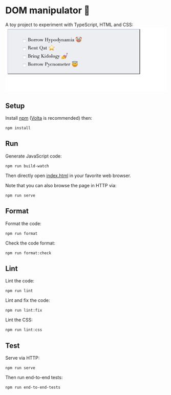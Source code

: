 # DOM manipulator 🧪

A toy project to experiment with TypeScript, HTML and CSS:
![Preview](./preview.gif)

## Setup

Install [npm](https://docs.npmjs.com/cli/) ([Volta](https://volta.sh) is recommended) then:

    npm install

## Run

Generate JavaScript code:

    npm run build-watch

Then directly open [index.html](./index.html) in your favorite web browser.

Note that you can also browse the page in HTTP via:

    npm run serve

## Format

Format the code:

    npm run format

Check the code format:

    npm run format:check

## Lint

Lint the code:

    npm run lint

Lint and fix the code:

    npm run lint:fix

Lint the CSS:

    npm run lint:css

## Test

Serve via HTTP:

    npm run serve

Then run end-to-end tests:

    npm run end-to-end-tests
